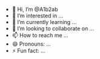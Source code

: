 - 👋 Hi, I’m @A1b2ab
- 👀 I’m interested in ...
- 🌱 I’m currently learning ...
- 💞️ I’m looking to collaborate on ...
- 📫 How to reach me ...
- 😄 Pronouns: ...
- ⚡ Fun fact: ...

<!---
A1b2ab/A1b2ab is a ✨ special ✨ repository because its `README.md` (this file) appears on your GitHub profile.
You can click the Preview link to take a look at your changes.
--->
